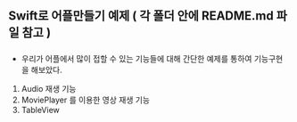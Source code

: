 ## Swift로 어플만들기 예제 ( 각 폴더 안에 README.md 파일 참고 ) 

###
- 우리가 어플에서 많이 접할 수 있는 기능들에 대해 간단한 예제를 통하여 기능구현을 해보았다.
1. Audio 재생 기능 
2. MoviePlayer 를 이용한 영상 재생 기능
3. TableView 
